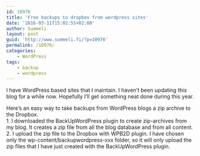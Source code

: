 ```yaml
---
id: 10976
title: 'Free backups to dropbox from wordpress sites'
date: '2016-03-11T15:02:55+02:00'
author: Summeli
layout: post
guid: 'http://www.summeli.fi/?p=10976'
permalink: /10976/
categories:
    - WordPress
tags:
    - backup
    - wordpress
---
```


I have WordPress based sites that I maintain. I haven’t been updating this blog for a while now. Hopefully I’ll get something neat done during this year.   

Here’s an easy way to take backups from WordPress blogs a zip archive to the Dropbox.  
1\. I downloaded the BackUpWordPress plugin to create zip-archives from my blog. It creates a zip file from all the blog database and from all content.  
2\. I upload the zip file to the Dropbox with WPB2D plugin. I have chosen only the wp-content/backupwordpress-xxx folder, so it will only upload the zip files that I have just created with the BackUpWordPress plugin.